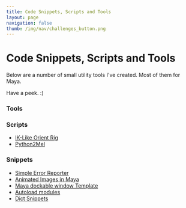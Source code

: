 ```yaml
---
title: Code Snippets, Scripts and Tools
layout: page
navigation: false
thumb: /img/nav/challenges_button.png
---
```

# Code Snippets, Scripts and Tools

Below are a number of small utility tools I've created. Most of them for Maya.

Have a peek. :)

### Tools

### Scripts

* [IK-Like Orient Rig](ikorient)
* [Python2Mel](py2mel)

### Snippets

* [Simple Error Reporter](err_report)
* [Animated Images in Maya](animated_images)
* [Maya dockable window Template](docking_window)
* [Autoload modules](autoload)
* [Dict Snippets](dict)
